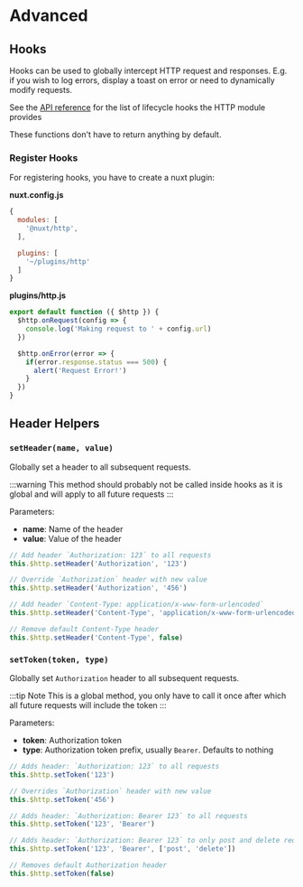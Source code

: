# Advanced

## Hooks

Hooks can be used to globally intercept HTTP request and responses. E.g. if you wish to log errors, display a toast on error or need to dynamically modify requests.

See the [API reference](/api/#hooks) for the list of lifecycle hooks the HTTP module provides

These functions don't have to return anything by default.

### Register Hooks

For registering hooks, you have to create a nuxt plugin:

**nuxt.config.js**

```js
{
  modules: [
    '@nuxt/http',
  ],

  plugins: [
    '~/plugins/http'
  ]
}
```

**plugins/http.js**

```js
export default function ({ $http }) {
  $http.onRequest(config => {
    console.log('Making request to ' + config.url)
  })

  $http.onError(error => {
    if(error.response.status === 500) {
      alert('Request Error!')
    }
  })
}
```

## Header Helpers

### `setHeader(name, value)`

Globally set a header to all subsequent requests.

:::warning
This method should probably not be called inside hooks as it is global and will apply to all future requests
:::

Parameters:

* **name**: Name of the header
* **value**: Value of the header

```js
// Add header `Authorization: 123` to all requests
this.$http.setHeader('Authorization', '123')

// Override `Authorization` header with new value
this.$http.setHeader('Authorization', '456')

// Add header `Content-Type: application/x-www-form-urlencoded`
this.$http.setHeader('Content-Type', 'application/x-www-form-urlencoded')

// Remove default Content-Type header
this.$http.setHeader('Content-Type', false)
```

### `setToken(token, type)`

Globally set `Authorization` header to all subsequent requests.

:::tip Note
This is a global method, you only have to call it once after which all future requests will include the token
:::

Parameters:

* **token**: Authorization token
* **type**: Authorization token prefix, usually `Bearer`. Defaults to nothing

```js
// Adds header: `Authorization: 123` to all requests
this.$http.setToken('123')

// Overrides `Authorization` header with new value
this.$http.setToken('456')

// Adds header: `Authorization: Bearer 123` to all requests
this.$http.setToken('123', 'Bearer')

// Adds header: `Authorization: Bearer 123` to only post and delete requests
this.$http.setToken('123', 'Bearer', ['post', 'delete'])

// Removes default Authorization header
this.$http.setToken(false)
```
